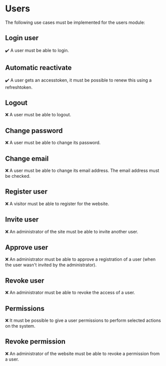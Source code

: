 Users
=====

The following use cases must be implemented for the users module:

Login user
----------
:heavy_check_mark: A user must be able to login.

Automatic reactivate
--------------------
:heavy_check_mark: A user gets an accesstoken, it must be possible to renew this using a refreshtoken.

Logout
------
:x: A user must be able to logout.

Change password
---------------
:x: A user must be able to change its password.

Change email
------------
:x: A user must be able to change its email address. The email address must be
checked.

Register user
-------------
:x: A visitor must be able to register for the website.

Invite user
-----------
:x: An administrator of the site must be able to invite another user.

Approve user
------------
:x: An administrator must be able to approve a registration of a user (when the
user wasn't invited by the administrator).

Revoke user
-----------
:x: An administrator must be able to revoke the access of a user.

Permissions
-----------
:x: It must be possible to give a user permissions to perform selected actions
on the system.

Revoke permission
-----------------
:x: An administrator of the website must be able to revoke a permission from a user.
